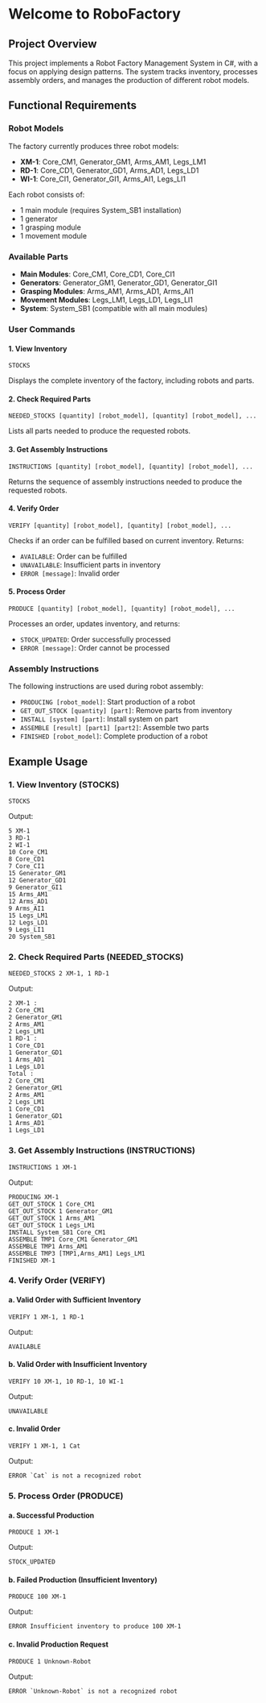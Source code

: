 ﻿# Welcome to RoboFactory

## Project Overview
This project implements a Robot Factory Management System in C#, with a focus on applying design patterns. The system tracks inventory, processes assembly orders, and manages the production of different robot models.

## Functional Requirements

### Robot Models
The factory currently produces three robot models:
- **XM-1**: Core_CM1, Generator_GM1, Arms_AM1, Legs_LM1
- **RD-1**: Core_CD1, Generator_GD1, Arms_AD1, Legs_LD1
- **WI-1**: Core_CI1, Generator_GI1, Arms_AI1, Legs_LI1

Each robot consists of:
- 1 main module (requires System_SB1 installation)
- 1 generator
- 1 grasping module
- 1 movement module

### Available Parts
- **Main Modules**: Core_CM1, Core_CD1, Core_CI1
- **Generators**: Generator_GM1, Generator_GD1, Generator_GI1
- **Grasping Modules**: Arms_AM1, Arms_AD1, Arms_AI1
- **Movement Modules**: Legs_LM1, Legs_LD1, Legs_LI1
- **System**: System_SB1 (compatible with all main modules)

### User Commands

#### 1. View Inventory
```
STOCKS
```
Displays the complete inventory of the factory, including robots and parts.

#### 2. Check Required Parts
```
NEEDED_STOCKS [quantity] [robot_model], [quantity] [robot_model], ...
```
Lists all parts needed to produce the requested robots.

#### 3. Get Assembly Instructions
```
INSTRUCTIONS [quantity] [robot_model], [quantity] [robot_model], ...
```
Returns the sequence of assembly instructions needed to produce the requested robots.

#### 4. Verify Order
```
VERIFY [quantity] [robot_model], [quantity] [robot_model], ...
```
Checks if an order can be fulfilled based on current inventory. Returns:
- `AVAILABLE`: Order can be fulfilled
- `UNAVAILABLE`: Insufficient parts in inventory
- `ERROR [message]`: Invalid order

#### 5. Process Order
```
PRODUCE [quantity] [robot_model], [quantity] [robot_model], ...
```
Processes an order, updates inventory, and returns:
- `STOCK_UPDATED`: Order successfully processed
- `ERROR [message]`: Order cannot be processed

### Assembly Instructions

The following instructions are used during robot assembly:
- `PRODUCING [robot_model]`: Start production of a robot
- `GET_OUT_STOCK [quantity] [part]`: Remove parts from inventory
- `INSTALL [system] [part]`: Install system on part
- `ASSEMBLE [result] [part1] [part2]`: Assemble two parts
- `FINISHED [robot_model]`: Complete production of a robot


## Example Usage

### 1. View Inventory (STOCKS)
```
STOCKS
```

Output:
```
5 XM-1
3 RD-1
2 WI-1
10 Core_CM1
8 Core_CD1
7 Core_CI1
15 Generator_GM1
12 Generator_GD1
9 Generator_GI1
15 Arms_AM1
12 Arms_AD1
9 Arms_AI1
15 Legs_LM1
12 Legs_LD1
9 Legs_LI1
20 System_SB1
```

### 2. Check Required Parts (NEEDED_STOCKS)
```
NEEDED_STOCKS 2 XM-1, 1 RD-1
```

Output:
```
2 XM-1 :
2 Core_CM1
2 Generator_GM1
2 Arms_AM1
2 Legs_LM1
1 RD-1 :
1 Core_CD1
1 Generator_GD1
1 Arms_AD1
1 Legs_LD1
Total :
2 Core_CM1
2 Generator_GM1
2 Arms_AM1
2 Legs_LM1
1 Core_CD1
1 Generator_GD1
1 Arms_AD1
1 Legs_LD1
```

### 3. Get Assembly Instructions (INSTRUCTIONS)
```
INSTRUCTIONS 1 XM-1
```

Output:
```
PRODUCING XM-1
GET_OUT_STOCK 1 Core_CM1
GET_OUT_STOCK 1 Generator_GM1
GET_OUT_STOCK 1 Arms_AM1
GET_OUT_STOCK 1 Legs_LM1
INSTALL System_SB1 Core_CM1
ASSEMBLE TMP1 Core_CM1 Generator_GM1
ASSEMBLE TMP1 Arms_AM1
ASSEMBLE TMP3 [TMP1,Arms_AM1] Legs_LM1
FINISHED XM-1
```

### 4. Verify Order (VERIFY)
#### a. Valid Order with Sufficient Inventory
```
VERIFY 1 XM-1, 1 RD-1
```

Output:
```
AVAILABLE
```

#### b. Valid Order with Insufficient Inventory
```
VERIFY 10 XM-1, 10 RD-1, 10 WI-1
```

Output:
```
UNAVAILABLE
```

#### c. Invalid Order
```
VERIFY 1 XM-1, 1 Cat
```

Output:
```
ERROR `Cat` is not a recognized robot
```

### 5. Process Order (PRODUCE)
#### a. Successful Production
```
PRODUCE 1 XM-1
```

Output:
```
STOCK_UPDATED
```

#### b. Failed Production (Insufficient Inventory)
```
PRODUCE 100 XM-1
```

Output:
```
ERROR Insufficient inventory to produce 100 XM-1
```

#### c. Invalid Production Request
```
PRODUCE 1 Unknown-Robot
```

Output:
```
ERROR `Unknown-Robot` is not a recognized robot
```
